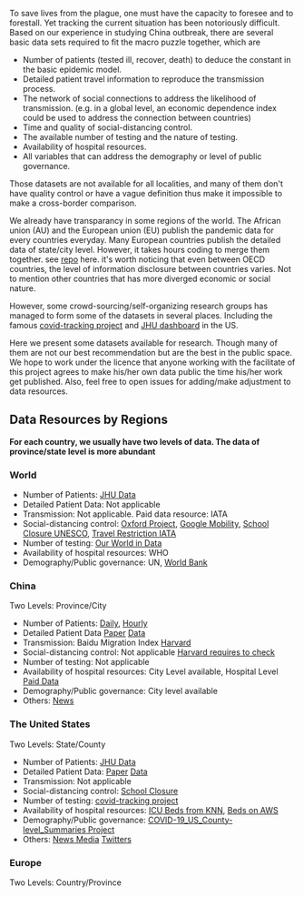 To save lives from the plague, one must have the capacity to foresee and to forestall. Yet tracking the current situation has been notoriously difficult.
Based on our experience in studying China outbreak, there are several basic data sets required to fit the macro puzzle together, which are

- Number of patients (tested ill, recover, death) to deduce the constant in the basic epidemic model.
- Detailed patient travel information to reproduce the transmission process.
- The network of social connections to address the likelihood of transmission. (e.g. in a global level, an economic dependence index could be used to address the connection between countries)
- Time and quality of social-distancing control.
- The available number of testing and the nature of testing.
- Availability of hospital resources.
- All variables that can address the demography or level of public governance.

Those datasets are not available for all localities, and many of them don't have quality control or have a vague definition thus make it impossible to make a cross-border comparison.

We already have transparancy in some regions of the world. The African union (AU) and the European union (EU) publish the pandemic data for every countries everyday. Many European countries publish the detailed data of state/city level. However, it takes hours coding to merge them together. see [repo](https://github.com/covid19-eu-zh/covid19-eu-data) here. it's worth noticing that even between OECD countries, the level of information disclosure between countries varies. Not to mention other countries that has more diverged economic or social nature.

However, some crowd-sourcing/self-organizing research groups has managed to form some of the datasets in several places. Including the famous [covid-tracking project](https://covidtracking.com/) and [JHU dashboard](http://gisanddata.maps.arcgis.com/apps/opsdashboard/index.html) in the US.

Here we present some datasets available for research. Though many of them are not our best recommendation but are the best in the public space.
We hope to work under the licence that anyone working with the facilitate of this project agrees to make his/her own data public the time his/her work get published. Also, feel free to open issues for adding/make adjustment to data resources.

## Data Resources by Regions
**For each country, we usually have two levels of data. The data of province/state level is more abundant**

### World
- Number of Patients: [JHU Data](https://github.com/CSSEGISandData/COVID-19)
- Detailed Patient Data: Not applicable
- Transmission: Not applicable. Paid data resource: IATA
- Social-distancing control: [Oxford Project](http://epidemicforecasting.org/containment), [Google Mobility](https://www.google.com/covid19/mobility/), [School Closure UNESCO](https://data.humdata.org/dataset/global-school-closures-covid19), [Travel Restriction IATA](https://data.humdata.org/dataset/travel-restiction-monitoring-iata-covid-19-iom-dtm)
- Number of testing: [Our World in Data](https://data.humdata.org/dataset/total-covid-19-tests-performed-by-country)
- Availability of hospital resources: WHO
- Demography/Public governance: UN, [World Bank](https://data.humdata.org/dataset/world-bank-indicators-of-interest-to-the-covid-19-outbreak)


### China
Two Levels: Province/City
- Number of Patients: [Daily](https://github.com/Glacier-Ice/COVID-19-2019-nCoV-Infection-Data-cleaning-), [Hourly](https://github.com/BlankerL/DXY-COVID-19-Data/blob/master/README.en.md)
- Detailed Patient Data [Paper](https://www.nature.com/articles/s41597-020-0448-0) [Data](https://github.com/beoutbreakprepared/nCoV2019/tree/master/latest_data)
- Transmission: Baidu Migration Index [Harvard](https://dataverse.harvard.edu/dataset.xhtml?persistentId=doi:10.7910/DVN/FAEZIO)
- Social-distancing control: Not applicable [Harvard requires to check](https://dataverse.harvard.edu/dataset.xhtml?persistentId=doi:10.7910/DVN/OAM2JK)
- Number of testing: Not applicable
- Availability of hospital resources: City Level available, Hospital Level [Paid Data](https://db.yaozh.com/hmap?p=4&pageSize=20)
- Demography/Public governance: City level available
- Others: [News](https://github.com/chinatimeline/chinatimeline.github.io)

### The United States
Two Levels: State/County
- Number of Patients: [JHU Data](https://github.com/CSSEGISandData/COVID-19)
- Detailed Patient Data: [Paper](https://www.nature.com/articles/s41597-020-0448-0) [Data](https://github.com/beoutbreakprepared/nCoV2019/tree/master/latest_data)
- Transmission: Not applicable
- Social-distancing control: [School Closure](https://www.kaggle.com/jaimeblasco/coronavirus-and-school-closures)
- Number of testing: [covid-tracking project](https://covidtracking.com/)
- Availability of hospital resources: [ICU Beds from KNN](https://khn.org/news/as-coronavirus-spreads-widely-millions-of-older-americans-live-in-counties-with-no-icu-beds/#lookup), [Beds on AWS](https://aws.amazon.com/marketplace/pp/prodview-yivxd2owkloha?qid=1585241268884&sr=0-8&ref_=srh_res_product_title#overview)
- Demography/Public governance: [COVID-19_US_County-level_Summaries Project](https://github.com/JieYingWu/COVID-19_US_County-level_Summaries)
- Others: [News Media](https://github.com/narcisoyu/Institutional-and-news-media-tweet-dataset-for-COVID-19-social-science-research) [Twitters](https://github.com/thepanacealab/covid19_twitter)

### Europe
Two Levels: Country/Province
